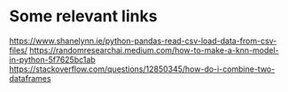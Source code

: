 # Some relevant links
https://www.shanelynn.ie/python-pandas-read-csv-load-data-from-csv-files/
https://randomresearchai.medium.com/how-to-make-a-knn-model-in-python-5f7625bc1ab
https://stackoverflow.com/questions/12850345/how-do-i-combine-two-dataframes